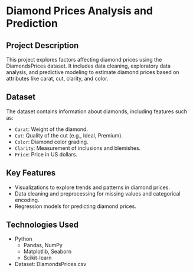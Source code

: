 # Diamond Prices Analysis and Prediction

## Project Description
This project explores factors affecting diamond prices using the DiamondsPrices dataset. It includes data cleaning, exploratory data analysis, and predictive modeling to estimate diamond prices based on attributes like carat, cut, clarity, and color.

## Dataset
The dataset contains information about diamonds, including features such as:
- `Carat`: Weight of the diamond.
- `Cut`: Quality of the cut (e.g., Ideal, Premium).
- `Color`: Diamond color grading.
- `Clarity`: Measurement of inclusions and blemishes.
- `Price`: Price in US dollars.

## Key Features
- Visualizations to explore trends and patterns in diamond prices.
- Data cleaning and preprocessing for missing values and categorical encoding.
- Regression models for predicting diamond prices.

## Technologies Used
- Python
  - Pandas, NumPy
  - Matplotlib, Seaborn
  - Scikit-learn
- Dataset: DiamondsPrices.csv
